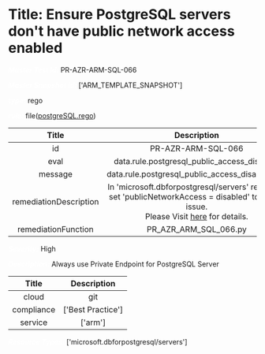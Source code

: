 



# Title: Ensure PostgreSQL servers don't have public network access enabled


***<font color="white">Master Test Id:</font>*** PR-AZR-ARM-SQL-066

***<font color="white">Master Snapshot Id:</font>*** ['ARM_TEMPLATE_SNAPSHOT']

***<font color="white">type:</font>*** rego

***<font color="white">rule:</font>*** file([postgreSQL.rego])  
  
  
  
  

|Title|Description|
| :---: | :---: |
|id|PR-AZR-ARM-SQL-066|
|eval|data.rule.postgresql_public_access_disabled|
|message|data.rule.postgresql_public_access_disabled_err|
|remediationDescription|In 'microsoft.dbforpostgresql/servers' resource, set 'publicNetworkAccess = disabled' to fix the issue.<br>Please Visit <a href='https://docs.microsoft.com/en-us/azure/templates/microsoft.dbforpostgresql/servers' target='_blank'>here</a> for details.|
|remediationFunction|PR_AZR_ARM_SQL_066.py|


***<font color="white">Severity:</font>*** High

***<font color="white">Description:</font>*** Always use Private Endpoint for PostgreSQL Server  
  
  

|Title|Description|
| :---: | :---: |
|cloud|git|
|compliance|['Best Practice']|
|service|['arm']|


***<font color="white">Resource Types:</font>*** ['microsoft.dbforpostgresql/servers']


[postgreSQL.rego]: https://github.com/prancer-io/prancer-compliance-test/tree/master/azure/iac/postgreSQL.rego
